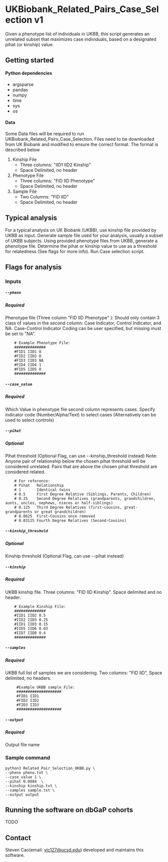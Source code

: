 # UKBiobank_Related_Pairs_Case_Selection v1
Given a phenotype list of individuals in UKBB, this script generates an unrelated subset that maximizes case individuals, based on a designated pihat (or kinship) value.

## Getting started

#### Python dependencies
- argsparse
- pandas
- numpy
- time
- sys
- os

#### Data
Some Data files will be required to run UKBiobank_Related_Pairs_Case_Selection. Files need to be downloaded from UK Biobank and modified to ensure the correct format.
The format is described below

1. Kinship File
   - Three columns: "IID1 IID2 Kinship"
   - Space Delimited, no header
2. Phenotype File
   - Three columns: "FID IID Phenotype"
   - Space Delimited, no header
3. Sample File
   - Two Columns: "FID IID"
   - Space Delimited, no header

## Typical analysis
For a typical analysis on UK Biobank (UKBB), use kinship file provided by UKBB as input. Generate sample file used for your analysis, usually a subset of UKBB subjects. Using provided phenotype files from UKBB, generate a phenotype file. Determine the pihat or kinship value to use as a threshold for relatedness (See flags for more info). Run Case selection script.


## Flags for analysis
### Inputs

##### `--pheno` 
##### Required
Phenotype file (Three column "FID IID Phenotype" ): Should only contain 3 class of values in the second column: Case Indicator, Control Indicator, and NA. Case-Control Indicator Coding can be user specified, but missing must be set to "NA".


        # Example Phenotype File:
        ##############
        #FID1 IID1 0
        #FID2 IID2 0
        #FID3 IID3 NA
        #FID4 IID4 1
        #FID5 IID5 0
        ##############


##### `--case_value`
##### Required
Which Value in phenotype file second column represents cases. Specify indicator code (Number/Alpha/Text) to select cases (Alternatively can be used to select controls)


##### `--pihat`
##### Optional
Pihat threshold (Optional Flag, can use --kinship_threshold instead)
Note: Anyone pair of relationship below the chosen pihat threshold will be considered unrelated. Pairs that are above the chosen pihat threshold are considered related.

        # For reference:
        # Pihat   Relationship
        # 1       Identical twins
        # 0.5     First Degree Relative (Siblings, Parents, Children)
        # 0.25    Second Degree Relatives (grandparents, grandchildren, aunts, uncles, nephews, nieces or half-siblings)
        # 0.125   Third Degree Relatives (first-cousins, great-grandparents or great grandchildren)
        # 0.0625  First-Cousins once removed
        # 0.03125 Fourth Degree Relatives (Second-Cousins)


##### `--kinship_threshold`
##### Optional
Kinship threshold (Optional Flag, can use --pihat instead)


##### `--kinship`
##### Required
UKBB kinship file. Three columns: "FID IID Kinship". Space delimited and no header.

        # Example Kinship File:
        ##############
        #IID1 IID2 0.5
        #IID2 IID3 0.25
        #IID1 IID3 0.15
        #IID5 IID6 0.03
        #IID7 IID8 0.4
        ##############


##### `--samples`
##### Required
UKBB full list of samples we are considering. Two columns: "FID IID", Space delimited, no headers.

         #Example UKBB sample File:
         ####################
         #FID1 IID1
         #FID2 IID2
         #FID3 IID3
         ####################


##### `--output`
##### Required
Output file name

### Sample command
```
python3 Related_Pair_Selection_UKBB.py \
--pheno pheno.txt \
--case_value 1 \
--pihat 0.0884  \
--kinship kinship.txt \
--samples sample.txt \
--output output
```

## Running the software on dbGaP cohorts
TODO

## Contact
Steven Cao(email: yic127@ucsd.edu) developed and maintains this software.
